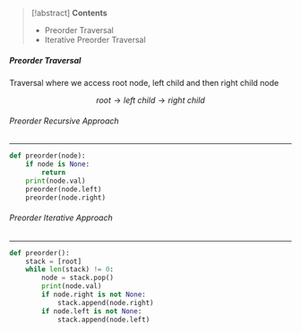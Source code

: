 > [!abstract] **Contents**
> - Preorder Traversal
> - Iterative Preorder Traversal

##### Preorder Traversal
Traversal where we access root node, left child and then right child node

$$
root \rightarrow left\ child \rightarrow right\ child
$$

###### Preorder Recursive Approach
---
```python
def preorder(node):
    if node is None:
        return
    print(node.val)
    preorder(node.left)
    preorder(node.right)
```

###### Preorder Iterative Approach
---
```python
def preorder():
    stack = [root]
    while len(stack) != 0:
        node = stack.pop()
        print(node.val)
        if node.right is not None:
            stack.append(node.right)
        if node.left is not None:
            stack.append(node.left)
```
